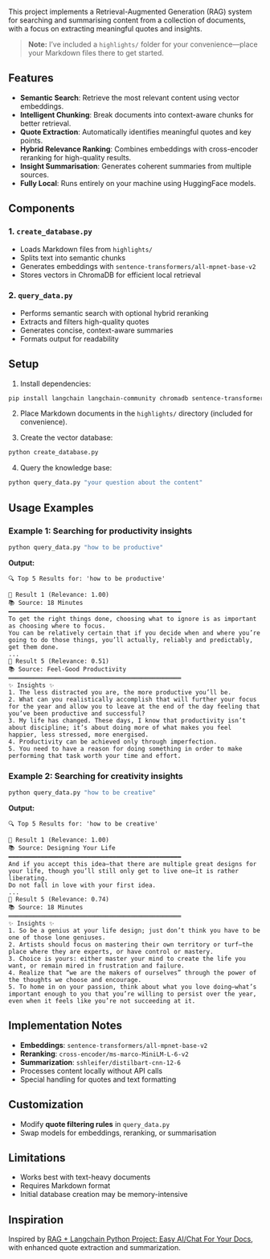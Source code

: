 This project implements a Retrieval-Augmented Generation (RAG) system for searching and summarising content from a collection of documents, with a focus on extracting meaningful quotes and insights.

> **Note:** I’ve included a `highlights/` folder for your convenience—place your Markdown files there to get started.

## Features
* **Semantic Search**: Retrieve the most relevant content using vector embeddings.
* **Intelligent Chunking**: Break documents into context-aware chunks for better retrieval.
* **Quote Extraction**: Automatically identifies meaningful quotes and key points.
* **Hybrid Relevance Ranking**: Combines embeddings with cross-encoder reranking for high-quality results.
* **Insight Summarisation**: Generates coherent summaries from multiple sources.
* **Fully Local**: Runs entirely on your machine using HuggingFace models.

## Components
### 1. `create_database.py`
* Loads Markdown files from `highlights/`
* Splits text into semantic chunks
* Generates embeddings with `sentence-transformers/all-mpnet-base-v2`
* Stores vectors in ChromaDB for efficient local retrieval

### 2. `query_data.py`
* Performs semantic search with optional hybrid reranking
* Extracts and filters high-quality quotes
* Generates concise, context-aware summaries
* Formats output for readability

## Setup
1. Install dependencies:
```bash
pip install langchain langchain-community chromadb sentence-transformers transformers torch
```

2. Place Markdown documents in the `highlights/` directory (included for convenience).

3. Create the vector database:
```bash
python create_database.py
```

4. Query the knowledge base:
```bash
python query_data.py "your question about the content"
```

## Usage Examples
### Example 1: Searching for productivity insights
```bash
python query_data.py "how to be productive"
```

**Output:**
```
🔍 Top 5 Results for: 'how to be productive'

📌 Result 1 (Relevance: 1.00)
📚 Source: 18 Minutes
━━━━━━━━━━━━━━━━━━━━━━━━━━━━━━━━━━━━━━━━━━━━━━━━
To get the right things done, choosing what to ignore is as important as choosing where to focus.
You can be relatively certain that if you decide when and where you’re going to do those things, you’ll actually, reliably and predictably, get them done.
...
📌 Result 5 (Relevance: 0.51)
📚 Source: Feel-Good Productivity
════════════════════════════════════════════════
✨ Insights ✨
1. The less distracted you are, the more productive you’ll be.
2. What can you realistically accomplish that will further your focus for the year and allow you to leave at the end of the day feeling that you’ve been productive and successful?
3. My life has changed. These days, I know that productivity isn’t about discipline; it’s about doing more of what makes you feel happier, less stressed, more energised.
4. Productivity can be achieved only through imperfection.
5. You need to have a reason for doing something in order to make performing that task worth your time and effort.
```

### Example 2: Searching for creativity insights
```bash
python query_data.py "how to be creative"
```

**Output:**
```
🔍 Top 5 Results for: 'how to be creative'

📌 Result 1 (Relevance: 1.00)
📚 Source: Designing Your Life
━━━━━━━━━━━━━━━━━━━━━━━━━━━━━━━━━━━━━━━━━━━━━━━━
And if you accept this idea—that there are multiple great designs for your life, though you’ll still only get to live one—it is rather liberating.
Do not fall in love with your first idea.
...
📌 Result 5 (Relevance: 0.74)
📚 Source: 18 Minutes
════════════════════════════════════════════════
✨ Insights ✨
1. So be a genius at your life design; just don’t think you have to be one of those lone geniuses.
2. Artists should focus on mastering their own territory or turf—the place where they are experts, or have control or mastery.
3. Choice is yours: either master your mind to create the life you want, or remain mired in frustration and failure.
4. Realize that “we are the makers of ourselves” through the power of the thoughts we choose and encourage.
5. To home in on your passion, think about what you love doing—what’s important enough to you that you’re willing to persist over the year, even when it feels like you’re not succeeding at it.
```

## Implementation Notes
* **Embeddings**: `sentence-transformers/all-mpnet-base-v2`
* **Reranking**: `cross-encoder/ms-marco-MiniLM-L-6-v2`
* **Summarization**: `sshleifer/distilbart-cnn-12-6`
* Processes content locally without API calls
* Special handling for quotes and text formatting

## Customization
* Modify **quote filtering rules** in `query_data.py`
* Swap models for embeddings, reranking, or summarisation

## Limitations
* Works best with text-heavy documents
* Requires Markdown format
* Initial database creation may be memory-intensive

## Inspiration
Inspired by [RAG + Langchain Python Project: Easy AI/Chat For Your Docs](https://www.youtube.com/watch?v=tcqEUSNCn8I), with enhanced quote extraction and summarization.
